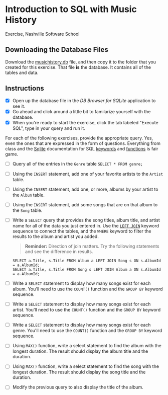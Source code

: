# Introduction to SQL with Music History

Exercise, Nashville Software School


## Downloading the Database Files

Download the [musichistory.db](./assets/musichistory.db) file, and then copy it to the folder that you created for this exercise. That file **is** the database. It contains all of the tables and data.

## Instructions

- [X] Open up the database file in the *DB Browser for SQLite* application to see it.
- [X] Go ahead and click around a little bit to familarize yourself with the database.
- [X] When you're ready to start the exercise, click the tab labeled "Execute SQL", type in your query and run it.

For each of the following exercises, provide the appropriate query. Yes, even the ones that are expressed in the form of questions. Everything from class and the [Sqlite](http://www.sqlite.org/) documentation for SQL [keywords](https://www.sqlite.org/lang.html) and [functions](https://www.sqlite.org/lang_corefunc.html) is fair game.

- [ ] Query all of the entries in the `Genre` table
    ``` SELECT * FROM genre; ``` 

- [ ] Using the `INSERT` statement, add one of your favorite artists to the `Artist` table.
- [ ] Using the `INSERT` statement, add one, or more, albums by your artist to the `Album` table.
- [ ] Using the `INSERT` statement, add some songs that are on that album to the `Song` table.
- [ ] Write a `SELECT` query that provides the song titles, album title, and artist name for all of the data you just entered in. Use the [`LEFT JOIN`](https://www.tutorialspoint.com/sql/sql-using-joins.htm) keyword sequence to connect the tables, and the `WHERE` keyword to filter the results to the album and artist you added.
    > **Reminder:** Direction of join matters. Try the following statements and see the difference in results.

    ```
    SELECT a.Title, s.Title FROM Album a LEFT JOIN Song s ON s.AlbumId = a.AlbumId;
    SELECT a.Title, s.Title FROM Song s LEFT JOIN Album a ON s.AlbumId = a.AlbumId;
    ```
- [ ] Write a `SELECT` statement to display how many songs exist for each album. You'll need to use the `COUNT()` function and the `GROUP BY` keyword sequence.
- [ ] Write a `SELECT` statement to display how many songs exist for each artist. You'll need to use the `COUNT()` function and the `GROUP BY` keyword sequence.
- [ ] Write a `SELECT` statement to display how many songs exist for each genre. You'll need to use the `COUNT()` function and the `GROUP BY` keyword sequence.
- [ ] Using `MAX()` function, write a select statement to find the album with the longest duration. The result should display the album title and the duration.
- [ ] Using `MAX()` function, write a select statement to find the song with the longest duration. The result should display the song title and the duration.
- [ ] Modify the previous query to also display the title of the album.
